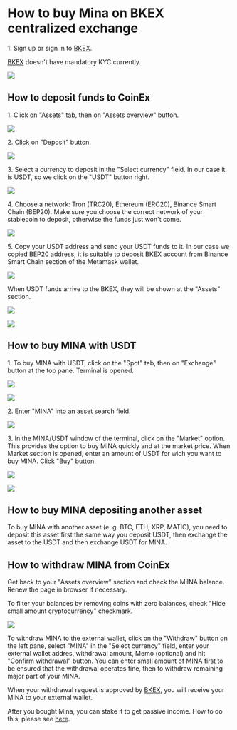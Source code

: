 # How to buy Mina on BKEX centralized exchange

1\. Sign up or sign in to [BKEX](https://www.bkex.com/register/TIUUYZG8).&#x20;

[BKEX](https://www.bkex.com/register/TIUUYZG8) doesn't have mandatory KYC currently.

![](<../../../.gitbook/assets/01\_welcome\_screen (1).png>)

## How to deposit funds to CoinEx

1\. Click on "Assets" tab, then on "Assets overview" button.

![](../../../.gitbook/assets/02\_assets\_overview\_button.png)

2\. Click on  "Deposit" button.

![](../../../.gitbook/assets/03\_my\_assets\_screen.png)

3\. Select a currency to deposit in the "Select currency" field. In our case it is USDT, so we click on the "USDT" button right.

![](<../../../.gitbook/assets/04\_deposit\_button (1).png>)

4\. Choose a network: Tron (TRC20), Ethereum (ERC20), Binance Smart Chain (BEP20). Make sure you choose the correct network of your stablecoin to deposit, otherwise the funds just won't come.

![](../../../.gitbook/assets/06\_usdt\_chain\_selection.png)

5\. Copy your USDT address and send your USDT funds to it. In our case we copied BEP20 address, it is suitable to deposit BKEX account from Binance Smart Chain section of the Metamask wallet.

![](../../../.gitbook/assets/07\_usdt\_bep20\_chain\_address.png)

When USDT funds arrive to the BKEX, they will be shown at the "Assets" section.

![](../../../.gitbook/assets/10\_wallet\_account\_button.png)

![](../../../.gitbook/assets/11\_wallet\_account\_overview.png)

## How to buy MINA with USDT

1\. To buy MINA with USDT, click on the "Spot" tab, then on "Exchange" button at the top pane. Terminal is opened.

![](../../../.gitbook/assets/00\_exchange\_button.png)

![](../../../.gitbook/assets/01\_terminal\_outlook.png)

2\. Enter "MINA" into an asset search field.

![](../../../.gitbook/assets/05\_mina\_search.png)

3\. In the MINA/USDT window of the terminal, click on the "Market" option. This provides the option to buy MINA quickly and at the market price. When Market section is opened, enter an amount of USDT for wich you want to buy MINA. Click "Buy" button.

![](../../../.gitbook/assets/06\_buy\_45\_mina.png)



![](../../../.gitbook/assets/14\_buy\_mina\_for\_100\_usdt.png)

## How to buy MINA depositing another asset

To buy MINA with another asset (e. g. BTC, ETH, XRP, MATIC), you need to deposit this asset first the same way you deposit USDT, then exchange the asset to the USDT and then exchange USDT for MINA.

## How to withdraw MINA from CoinEx

Get back to your "Assets overview" section and check the MiINA balance. Renew the page in browser if necessary.&#x20;

To filter your balances by removing coins with zero balances, check "Hide small amount cryptocurrency" checkmark.

![](../../../.gitbook/assets/03\_hide\_small\_assets.png)

To withdraw MINA to the external wallet, click on the "Withdraw" button on the left pane, select "MINA" in the "Select currency" field, enter your external wallet addres, withdrawal amount, Memo (optional) and hit "Confirm withdrawal" button. You can enter small amount of MINA first to be ensured that the withdrawal operates fine, then to withdraw remaining major part of your MINA.

When your withdrawal request is approved by [BKEX](https://www.bkex.com/register/TIUUYZG8), you will receive your MINA to your external wallet.

After you bought Mina, you can stake it to get passive income. How to do this, please see [here](../how-to-stake-mina/).
